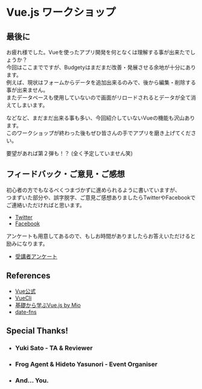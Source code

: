 # Vue.js ワークショップ

## 最後に
お疲れ様でした。Vueを使ったアプリ開発を何となくは理解する事が出来たでしょうか？  
今回はここまでですが、Budgetyはまだまだ改善・発展させる余地が十分にあります。  
例えば、現状はフォームからデータを追加出来るのみで、後から編集・削除する事が出来ません。  
またデータベースも使用していないので画面がリロードされるとデータが全て消えてしまいます。  

などなど、まだまだ出来る事も多い、今回紹介していないVueの機能も沢山あります。  
このワークショップが終わった後もぜひ皆さんの手でアプリを磨き上げてください。  

要望があれば第２弾も！？ (全く予定していません笑)

## フィードバック・ご意見・ご感想
初心者の方でもなるべくつまづかずに進められるように書いていますが、  
つまずいた部分や、誤字脱字、ご意見ご感想ありましたらTwitterやFacebookでご連絡いただければと思います。

- [Twitter](https://twitter.com/9_Planet)
- [Facebook](https://www.facebook.com/masayuki.suzuki.50)

アンケートも用意してあるので、もしお時間がありましたらお答えいただけると励みになります。
- [受講者アンケート](https://goo.gl/forms/k5ew9smurA5rQt1Y2)

## References

- [Vue公式](https://vuejs.org/)
- [VueCli](https://cli.vuejs.org/)
- [基礎から学ぶVue.js by Mio](https://www.amazon.co.jp/dp/4863542453/)
- [date-fns](https://date-fns.org/v2.0.0-alpha.27/docs/Getting-Started)

## Special Thanks!

- ### Yuki Sato - TA & Reviewer 
- ### Frog Agent & Hideto Yasunori - Event Organiser
- ### And... You.



